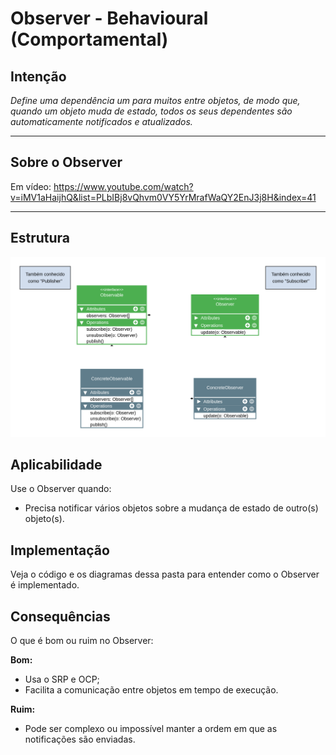 # Observer - Behavioural (Comportamental)

## Intenção

_Define uma dependência um para muitos entre objetos, de modo que, quando um objeto muda de estado, todos os seus dependentes são automaticamente notificados e atualizados._

---

## Sobre o Observer

Em vídeo: https://www.youtube.com/watch?v=iMV1aHaijhQ&list=PLbIBj8vQhvm0VY5YrMrafWaQY2EnJ3j8H&index=41

---

## Estrutura

<img src="./diagrams/Observer.png" width="700px">

## Aplicabilidade

Use o Observer quando:

- Precisa notificar vários objetos sobre a mudança de estado de outro(s) objeto(s).

## Implementação

Veja o código e os diagramas dessa pasta para entender como o Observer é implementado.

## Consequências

O que é bom ou ruim no Observer:

**Bom:**

- Usa o SRP e OCP;
- Facilita a comunicação entre objetos em tempo de execução.

**Ruim:**

- Pode ser complexo ou impossível manter a ordem em que as notificações são enviadas.
